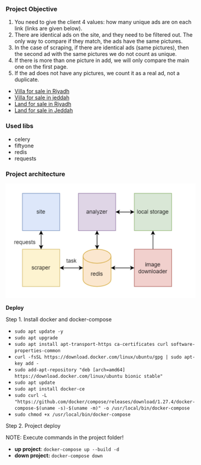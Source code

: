 ### **Project Objective**
1. You need to give the client 4 values: how many unique ads are on each link (links are given below).
2. There are identical ads on the site, and they need to be filtered out. The only way to compare if they match, the ads have the same pictures.
3. In the case of scraping, if there are identical ads (same pictures), then the second ad with the same pictures we do not count as unique.
4. If there is more than one picture in add, we will only compare the main one on the first page.
5. If the ad does not have any pictures, we count it as a real ad, not a duplicate.

* [Villa for sale in Riyadh](https://sa.aqar.fm/فلل-للبيع/الرياض)
* [Villa for sale in jeddah](https://sa.aqar.fm/فلل-للبيع/جدة)
* [Land for sale in Riyadh](https://sa.aqar.fm/أراضي-للبيع/الرياض)
* [Land for sale in Jeddah](https://sa.aqar.fm/أراضي-للبيع/جدة)

### **Used libs** 
* celery
* fiftyone
* redis
* requests

### **Project architecture**

![Project architecture](images/architecture.png "Title")


**Deploy**

Step 1. Install docker and docker-compose
- `sudo apt update -y`
- `sudo apt upgrade`
- `sudo apt install apt-transport-https ca-certificates curl software-properties-common`
- `curl -fsSL https://download.docker.com/linux/ubuntu/gpg | sudo apt-key add -`
- `sudo add-apt-repository "deb [arch=amd64] https://download.docker.com/linux/ubuntu bionic stable"`
- `sudo apt update`
- `sudo apt install docker-ce`
- `sudo curl -L "https://github.com/docker/compose/releases/download/1.27.4/docker-compose-$(uname -s)-$(uname -m)" -o /usr/local/bin/docker-compose`
- `sudo chmod +x /usr/local/bin/docker-compose`

Step 2. Project deploy

NOTE: Execute commands in the project folder!
- **up project**: `docker-compose up --build -d`
- **down project:** `docker-compose down`

